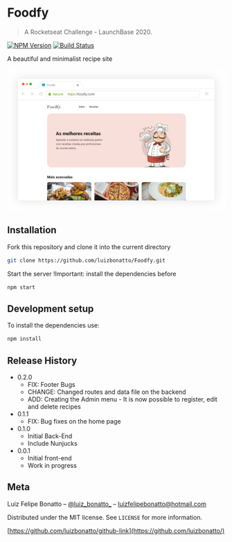 # Foodfy
>A Rocketseat Challenge - LaunchBase 2020.

[![NPM Version][npm-image]][npm-url]
[![Build Status][travis-image]][travis-url]

A beautiful and minimalist recipe site

![](mockup.png)

## Installation

Fork this repository and clone it into the current directory

```sh
git clone https://github.com/luizbonatto/Foodfy.git 
```

Start the server !Important: install the dependencies before

```sh
npm start
```
## Development setup

To install the dependencies use:

```sh
npm install
```

## Release History

* 0.2.0
    * FIX: Footer Bugs
    * CHANGE: Changed routes and data file on the backend
    * ADD: Creating the Admin menu - It is now possible to register, edit and delete recipes
* 0.1.1
    * FIX: Bug fixes on the home page
* 0.1.0
    * Initial Back-End 
    * Include Nunjucks
* 0.0.1
    * Initial front-end
    * Work in progress

## Meta

Luiz Felipe Bonatto – [@luiz_bonatto_](https://twitter.com/luiz_bonatto_) – luizfelipebonatto@hotmail.com

Distributed under the MIT license. See ``LICENSE`` for more information.

[https://github.com/luizbonatto/github-link](https://github.com/luizbonatto/)

<!-- Markdown link & img dfn's -->
[npm-image]: https://img.shields.io/npm/v/datadog-metrics.svg?style=flat-square
[npm-url]: https://npmjs.org/package/datadog-metrics
[npm-downloads]: https://img.shields.io/npm/dm/datadog-metrics.svg?style=flat-square
[travis-image]: https://img.shields.io/travis/dbader/node-datadog-metrics/master.svg?style=flat-square
[travis-url]: https://travis-ci.org/dbader/node-datadog-metrics
[wiki]: https://github.com/yourname/yourproject/wiki
